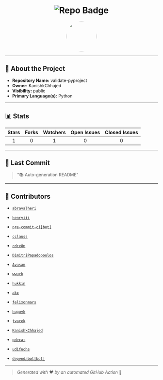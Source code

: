 <h1 align="center">
    <img src="https://img.shields.io/badge/validate-pyproject-🎯-blueviolet?style=for-the-badge" alt="Repo Badge">
  </h1>
  
  <p align="center">
    <img src="https://avatars.githubusercontent.com/u/121193249?v=4" width="100" style="border-radius:50%;">
  </p>
  
  ---
  
  ## 📖 About the Project
  - **Repository Name:** validate-pyproject
  - **Owner:** KanishkChhajed
  - **Visibility:** public
  - **Primary Language(s):** Python
  
  ---
  
  ## 📊 Stats
  
  | Stars | Forks | Watchers | Open Issues | Closed Issues |
  |:----:|:-----:|:--------:|:-----------:|:-------------:|
  | 1 | 0 | 1 | 0 | 0 |
  
  ---
  
  ## 📢 Last Commit
  
  > "📚 Auto-generation README"
  
  ---
  
  ## 🤝 Contributors
  
  
  - [`abravalheri`](#)
  
  - [`henryiii`](#)
  
  - [`pre-commit-ci[bot]`](#)
  
  - [`cclauss`](#)
  
  - [`cdce8p`](#)
  
  - [`DimitriPapadopoulos`](#)
  
  - [`Avasam`](#)
  
  - [`wwuck`](#)
  
  - [`hukkin`](#)
  
  - [`akx`](#)
  
  - [`felixonmars`](#)
  
  - [`hugovk`](#)
  
  - [`jvacek`](#)
  
  - [`KanishkChhajed`](#)
  
  - [`pdecat`](#)
  
  - [`udifuchs`](#)
  
  - [`dependabot[bot]`](#)
  
  
  ---
  
  > *Generated with ❤️ by an automated GitHub Action* 🚀
  